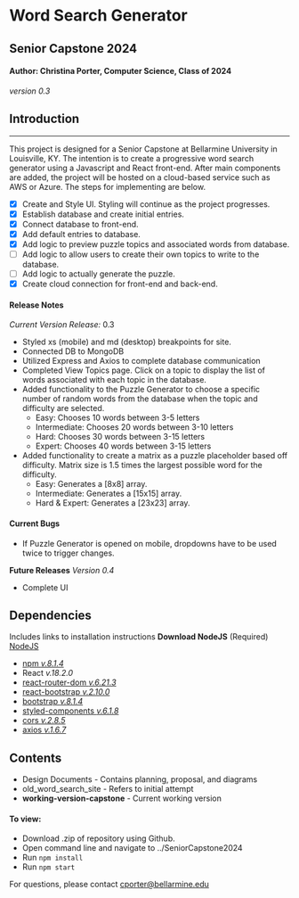 # Word Search Generator
## Senior Capstone 2024
#### Author: Christina Porter, Computer Science, Class of 2024
*version 0.3*

## Introduction
---
This project is designed for a Senior Capstone at Bellarmine University in Louisville, KY. The intention is to create a progressive word search generator using a Javascript and React front-end. After main components are added, the project will be hosted on a cloud-based service such as AWS or Azure. The steps for implementing are below.

- [x] Create and Style UI. Styling will continue as the project progresses.
- [x] Establish database and create initial entries.
- [x] Connect database to front-end.
- [x] Add default entries to database.
- [x] Add logic to preview puzzle topics and associated words from database.
- [ ] Add logic to allow users to create their own topics to write to the database.
- [ ] Add logic to actually generate the puzzle.
- [x] Create cloud connection for front-end and back-end.

#### Release Notes
*Current Version Release:* 0.3
- Styled xs (mobile) and md (desktop) breakpoints for site.
- Connected DB to MongoDB
- Utilized Express and Axios to complete database communication
- Completed View Topics page. Click on a topic to display the list of words associated with each topic in the database.
- Added functionality to the Puzzle Generator to choose a specific number of random words from the database when the topic and difficulty are selected.
  - Easy: Chooses 10 words between 3-5 letters
  - Intermediate: Chooses 20 words between 3-10 letters
  - Hard: Chooses 30 words between 3-15 letters
  - Expert: Chooses 40 words between 3-15 letters
- Added functionality to create a matrix as a puzzle placeholder based off difficulty. Matrix size is 1.5 times the largest possible word for the difficulty.
  - Easy: Generates a [8x8] array.
  - Intermediate: Generates a [15x15] array.
  - Hard & Expert: Generates a [23x23] array.
 

#### **Current Bugs**
- If Puzzle Generator is opened on mobile, dropdowns have to be used twice to trigger changes.

**Future Releases**
*Version 0.4*
- Complete UI

## Dependencies
Includes links to installation instructions
**Download NodeJS** (Required)
[NodeJS](https://nodejs.org/en/download/current)

- [npm *v.8.1.4*](https://docs.npmjs.com/cli/v10/commands/npm-install)
- React *v.18.2.0*
- [react-router-dom *v.6.21.3*](https://www.npmjs.com/package/react-router-dom)
- [react-bootstrap *v.2.10.0*](https://react-bootstrap.netlify.app/docs/getting-started/introduction/)
- [bootstrap *v.8.1.4*](https://react-bootstrap.netlify.app/docs/getting-started/introduction/)
- [styled-components *v.6.1.8*](https://styled-components.com/docs/basics#installation)
- [cors *v.2.8.5*](https://developer.mozilla.org/en-US/docs/Web/HTTP/CORS)
- [axios *v.1.6.7*](https://axios-http.com/docs/intro)

## Contents
- Design Documents - Contains planning, proposal, and diagrams
- old_word_search_site - Refers to initial attempt
- **working-version-capstone** - Current working version

#### To view:
- Download .zip of repository using Github.
- Open command line and navigate to ../SeniorCapstone2024
- Run `npm install`
- Run `npm start`

For questions, please contact cporter@bellarmine.edu
